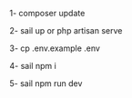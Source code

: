 1- composer update

2- sail up or php artisan serve

3- cp .env.example .env

4-  sail npm i

5- sail npm run dev
